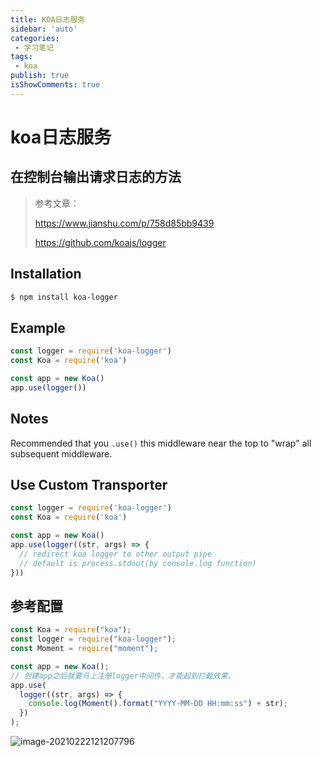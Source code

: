 ```yaml
---
title: KOA日志服务
sidebar: 'auto'
categories:
 - 学习笔记
tags:
 - koa
publish: true
isShowComments: true
---
```

# koa日志服务

## 在控制台输出请求日志的方法

> 参考文章：
>
> https://www.jianshu.com/p/758d85bb9439
>
> https://github.com/koajs/logger

## Installation

```bash
$ npm install koa-logger
```

## Example

```javascript
const logger = require('koa-logger')
const Koa = require('koa')

const app = new Koa()
app.use(logger())
```

## Notes

Recommended that you `.use()` this middleware near the top to "wrap" all subsequent middleware.

## Use Custom Transporter

```javascript
const logger = require('koa-logger')
const Koa = require('koa')

const app = new Koa()
app.use(logger((str, args) => {
  // redirect koa logger to other output pipe
  // default is process.stdout(by console.log function)
}))
```



## 参考配置

```javascript
const Koa = require("koa");
const logger = require("koa-logger");
const Moment = require("moment");

const app = new Koa();
// 创建app之后就要马上注册logger中间件，才能起到拦截效果。
app.use(
  logger((str, args) => {
    console.log(Moment().format("YYYY-MM-DD HH:mm:ss") + str);
  })
);
```

![image-20210222121207796](http://qny.volcanoblog.cn/markdown/image-20210222121207796.png)